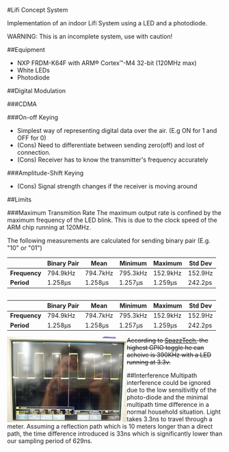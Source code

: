 #Lifi Concept System

Implementation of an indoor Lifi System using a LED and a photodiode. 

WARNING: This is an incomplete system, use with caution!

##Equipment
- NXP FRDM-K64F with ARM® Cortex™-M4 32-bit (120MHz max)
- White LEDs
- Photodiode

##Digital Modulation

###CDMA

###On-off Keying 
- Simplest way of representing digital data over the air. (E.g ON for 1 and OFF for 0)
- (Cons) Need to differentiate between sending zero(off) and lost of connection.
- (Cons) Receiver has to know the transmitter's frequency accurately

###Amplitude-Shift Keying
- (Cons) Signal strength changes if the receiver is moving around

##Limits

###Maximum Transmition Rate
The maximum output rate is confined by the maximum frequency of the LED blink. This is due to the clock speed of the ARM chip running at 120MHz.

The following measurements are calculated for sending binary pair (E.g. "10" or "01")

|               | Binary Pair | Mean     | Minimum  | Maximum  | Std Dev |
| ------------- | ----------- | -------- | -------- | -------- | ------- |
| **Frequency** | 794.9kHz    | 794.7kHz | 795.3kHz | 152.9kHz | 152.9Hz |
| **Period**    | 1.258μs     | 1.258μs  | 1.257μs  | 1.259μs  | 242.2ps |

<table style="float:right;"><thead>
<tr>
<th></th>
<th>Binary Pair</th>
<th>Mean</th>
<th>Minimum</th>
<th>Maximum</th>
<th>Std Dev</th>
</tr>
</thead><tbody>
<tr>
<td><strong>Frequency</strong></td>
<td>794.9kHz</td>
<td>794.7kHz</td>
<td>795.3kHz</td>
<td>152.9kHz</td>
<td>152.9Hz</td>
</tr>
<tr>
<td><strong>Period</strong></td>
<td>1.258μs</td>
<td>1.258μs</td>
<td>1.257μs</td>
<td>1.259μs</td>
<td>242.2ps</td>
</tr>
</tbody></table>

<img src="https://github.com/ivanplex/Lifi_concept/blob/master/docs/README/max_frequency_period.jpg" height="200px" width="280px" style="float: left;" alt="Frequency and Period at highest performance"/>

~~According to [SpazzTech](https://www.youtube.com/watch?v=dfkhMMWlcI4), the highest GPIO toggle he can acheive is 390KHz with a LED running at 3.3v.~~

##Interference
Multipath interference could be ignored due to the low sensitivitly of the photo-diode and the minimal multipath time difference in a normal household situation. 
Light takes 3.3ns to travel through a meter. Assuming a reflection path which is 10 meters longer than a direct path, the time difference introduced is 33ns which is significantly lower than our sampling period of 629ns.
